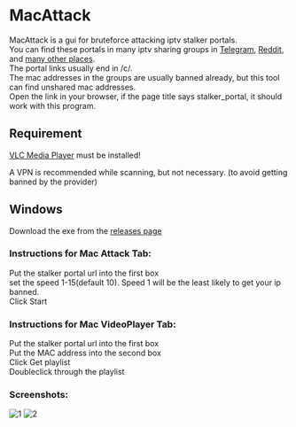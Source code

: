 # MacAttack
MacAttack is a gui for bruteforce attacking iptv stalker portals.\
You can find these portals in many iptv sharing groups in [Telegram](https://www.google.com/search?q=inurl:%22t.me%22%20telegram+iptv+mac+portal), [Reddit](https://www.reddit.com/r/iptvglory/), and [many other places](https://www.google.com/search?q=%2200%3A1A%3A79%22+%22%2Fc%2F%22).\
The portal links usually end in /c/.\
The mac addresses in the groups are usually banned already, but this tool can find unshared mac addresses.\
Open the link in your browser, if the page title says stalker_portal, it should work with this program.
&NewLine;
&NewLine;
## Requirement
[VLC Media Player](https://www.videolan.org/vlc/download-windows.html) must be installed!
&NewLine;

A VPN is recommended while scanning, but not necessary. (to avoid getting banned by the provider)\
&NewLine;
&NewLine;
## Windows
Download the exe from the [releases page](https://github.com/Evilvir-us/MacAttack/releases) 
&NewLine;
&NewLine;
### Instructions for Mac Attack Tab:
Put the stalker portal url into the first box\
set the speed 1-15(default 10). Speed 1 will be the least likely to get your ip banned.\
Click Start\
&NewLine;
&NewLine;
### Instructions for Mac VideoPlayer Tab:
Put the stalker portal url into the first box\
Put the MAC address into the second box\
Click Get playlist\
Doubleclick through the playlist

### Screenshots:
![1](https://evilvir.us/application/files/5817/3190/3286/Macattack1.png)
![2](https://evilvir.us/application/files/6717/3190/3290/Macattack2.png)
